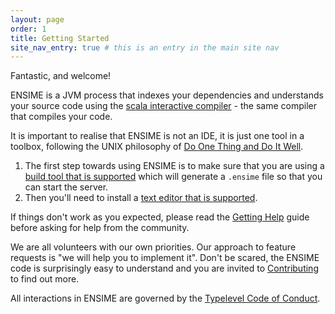 ```yaml
---
layout: page
order: 1
title: Getting Started
site_nav_entry: true # this is an entry in the main site nav
---
```


Fantastic, and welcome!

ENSIME is a JVM process that indexes your dependencies and understands your source code using the [scala interactive compiler](http://www.scala-lang.org/files/archive/nightly/docs/compiler/index.html#scala.tools.nsc.interactive.package) - the same compiler that compiles your code.

It is important to realise that ENSIME is not an IDE, it is just one tool in a toolbox, following the UNIX philosophy of [Do One Thing and Do It Well](https://en.wikipedia.org/wiki/Unix_philosophy#Do_One_Thing_and_Do_It_Well).

1. The first step towards using ENSIME is to make sure that you are using a [build tool that is supported](/build_tools/) which will generate a `.ensime` file so that you can start the server.
2. Then you'll need to install a [text editor that is supported](/editors/).

If things don't work as you expected, please read the [Getting Help](/getting_help) guide before asking for help from the community.

We are all volunteers with our own priorities. Our approach to feature requests is "we will help you to implement it". Don't be scared, the ENSIME code is surprisingly easy to understand and you are invited to [Contributing](/contributing) to find out more.

All interactions in ENSIME are governed by the [Typelevel Code of Conduct](http://typelevel.org/conduct.html).
